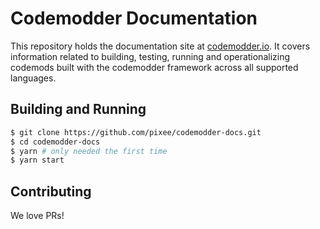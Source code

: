 # Codemodder Documentation

This repository holds the documentation site at [codemodder.io](https://codemodder.io). It covers information related to building, testing, running and operationalizing codemods built with the codemodder framework across all supported languages.

## Building and Running

```bash
$ git clone https://github.com/pixee/codemodder-docs.git
$ cd codemodder-docs
$ yarn # only needed the first time
$ yarn start
```

## Contributing

We love PRs!
